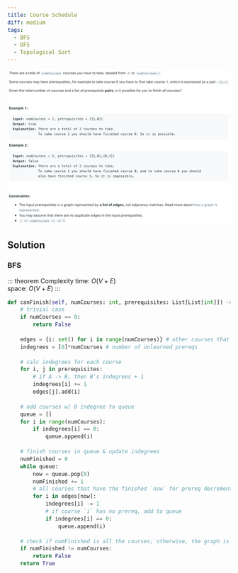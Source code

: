 ```yaml
---
title: Course Schedule
diff: medium
tags:
  - BFS
  - DFS
  - Topological Sort
---
```


<img class="medium-zoom" src="/algo/course-schedule.png" alt="https://leetcode.com/problems/course-schedule">

## Solution

### BFS

::: theorem Complexity
time: $O(V + E)$  
space: $O(V + E)$
:::

```py
def canFinish(self, numCourses: int, prerequisites: List[List[int]]) -> bool:
    # trivial case
    if numCourses == 0:
        return False

    edges = {i: set() for i in range(numCourses)} # other courses that depend on course i
    indegrees = [0]*numCourses # number of unlearned prereqs

    # calc indegrees for each course
    for i, j in prerequisites:
        # if A -> B, then B's indegrees + 1
        indegrees[i] += 1
        edges[j].add(i)

    # add courses w/ 0 indegree to queue
    queue = []
    for i in range(numCourses):
        if indegrees[i] == 0:
            queue.append(i)

    # finish courses in queue & update indegrees
    numFinished = 0
    while queue:
        now = queue.pop(0)
        numFinished += 1
        # all courses that have the finished `now` for prereq decrement indegrees by 1
        for i in edges[now]:
            indegrees[i] -= 1
            # if course `i` has no prereq, add to queue
            if indegrees[i] == 0:
                queue.append(i)

    # check if numFinished is all the courses; otherwise, the graph is not a DAG
    if numFinished != numCourses:
        return False
    return True
```
